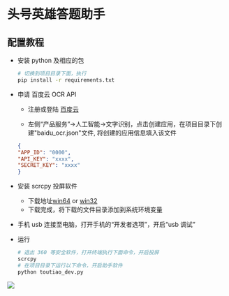 # 头号英雄答题助手

## 配置教程

- 安装 python 及相应的包
	```sh
	# 切换到项目目录下面，执行
	pip install -r requirements.txt
	```
	
- 申请 百度云 OCR API
	
	- 注册或登陆 [百度云](https://login.bce.baidu.com/)
	
	- 左侧“产品服务”->人工智能->文字识别，点击创建应用，在项目目录下创建"baidu_ocr.json"文件, 将创建的应用信息填入该文件
	
	```json
   {
	"APP_ID": "0000",
	"API_KEY": "xxxx",
	"SECRET_KEY": "xxxx"
	}
  ```
	
- 安装 scrcpy 投屏软件
	
	- 下载地址[win64](https://github.com/Genymobile/scrcpy/releases/download/v1.12.1/scrcpy-win64-v1.12.1.zip) or [win32](https://github.com/Genymobile/scrcpy/releases/download/v1.12.1/scrcpy-win32-v1.12.1.zip)
	- 下载完成，将下载的文件目录添加到系统环境变量
	
- 手机 usb 连接至电脑，打开手机的“开发者选项”，开启“usb 调试”

- 运行
	```sh
	# 退出 360 等安全软件，打开终端执行下面命令，开启投屏
	scrcpy
	# 在项目目录下运行以下命令，开启助手软件
	python toutiao_dev.py
	```

![](img/screenshot.png)